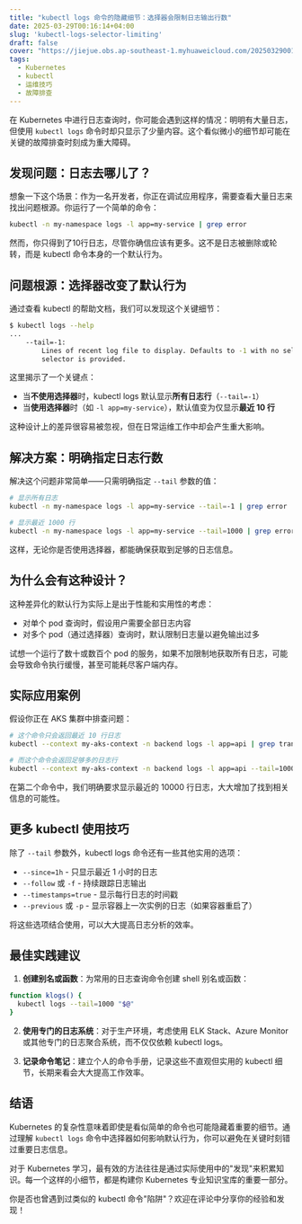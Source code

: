 ```yaml
---
title: "kubectl logs 命令的隐藏细节：选择器会限制日志输出行数"
date: 2025-03-29T00:16:14+04:00
slug: 'kubectl-logs-selector-limiting'
draft: false
cover: "https://jiejue.obs.ap-southeast-1.myhuaweicloud.com/20250329001815828.webp"
tags:
  - Kubernetes
  - kubectl
  - 运维技巧
  - 故障排查
---
```


在 Kubernetes 中进行日志查询时，你可能会遇到这样的情况：明明有大量日志，但使用 `kubectl logs` 命令时却只显示了少量内容。这个看似微小的细节却可能在关键的故障排查时刻成为重大障碍。

<!--more-->

## 发现问题：日志去哪儿了？

想象一下这个场景：作为一名开发者，你正在调试应用程序，需要查看大量日志来找出问题根源。你运行了一个简单的命令：

```bash
kubectl -n my-namespace logs -l app=my-service | grep error
```

然而，你只得到了10行日志，尽管你确信应该有更多。这不是日志被删除或轮转，而是 kubectl 命令本身的一个默认行为。

## 问题根源：选择器改变了默认行为

通过查看 kubectl 的帮助文档，我们可以发现这个关键细节：

```bash
$ kubectl logs --help
...
    --tail=-1:
        Lines of recent log file to display. Defaults to -1 with no selector, showing all log lines otherwise 10, if a
        selector is provided.
```

这里揭示了一个关键点：

- 当**不使用选择器**时，kubectl logs 默认显示**所有日志行**（`--tail=-1`）
- 当**使用选择器**时（如 `-l app=my-service`），默认值变为仅显示**最近 10 行**

这种设计上的差异很容易被忽视，但在日常运维工作中却会产生重大影响。

## 解决方案：明确指定日志行数

解决这个问题非常简单——只需明确指定 `--tail` 参数的值：

```bash
# 显示所有日志
kubectl -n my-namespace logs -l app=my-service --tail=-1 | grep error

# 显示最近 1000 行
kubectl -n my-namespace logs -l app=my-service --tail=1000 | grep error
```

这样，无论你是否使用选择器，都能确保获取到足够的日志信息。

## 为什么会有这种设计？

这种差异化的默认行为实际上是出于性能和实用性的考虑：

- 对单个 pod 查询时，假设用户需要全部日志内容
- 对多个 pod（通过选择器）查询时，默认限制日志量以避免输出过多
  
试想一个运行了数十或数百个 pod 的服务，如果不加限制地获取所有日志，可能会导致命令执行缓慢，甚至可能耗尽客户端内存。

## 实际应用案例

假设你正在 AKS 集群中排查问题：

```bash
# 这个命令只会返回最近 10 行日志
kubectl --context my-aks-context -n backend logs -l app=api | grep transaction

# 而这个命令会返回足够多的日志行
kubectl --context my-aks-context -n backend logs -l app=api --tail=10000 | grep transaction
```

在第二个命令中，我们明确要求显示最近的 10000 行日志，大大增加了找到相关信息的可能性。

## 更多 kubectl 使用技巧

除了 `--tail` 参数外，kubectl logs 命令还有一些其他实用的选项：

- `--since=1h` - 只显示最近 1 小时的日志
- `--follow` 或 `-f` - 持续跟踪日志输出
- `--timestamps=true` - 显示每行日志的时间戳
- `--previous` 或 `-p` - 显示容器上一次实例的日志（如果容器重启了）

将这些选项结合使用，可以大大提高日志分析的效率。

## 最佳实践建议

1. **创建别名或函数**：为常用的日志查询命令创建 shell 别名或函数：

```bash
function klogs() {
  kubectl logs --tail=1000 "$@"
}
```

2. **使用专门的日志系统**：对于生产环境，考虑使用 ELK Stack、Azure Monitor 或其他专门的日志聚合系统，而不仅仅依赖 kubectl logs。

3. **记录命令笔记**：建立个人的命令手册，记录这些不直观但实用的 kubectl 细节，长期来看会大大提高工作效率。

## 结语

Kubernetes 的复杂性意味着即使是看似简单的命令也可能隐藏着重要的细节。通过理解 `kubectl logs` 命令中选择器如何影响默认行为，你可以避免在关键时刻错过重要日志信息。

对于 Kubernetes 学习，最有效的方法往往是通过实际使用中的"发现"来积累知识。每一个这样的小细节，都是构建你 Kubernetes 专业知识宝库的重要一部分。

你是否也曾遇到过类似的 kubectl 命令"陷阱"？欢迎在评论中分享你的经验和发现！
